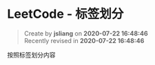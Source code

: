 LeetCode - 标签划分
===

> Create by **jsliang** on **2020-07-22 16:48:46**  
> Recently revised in **2020-07-22 16:48:46**  

按照标签划分内容